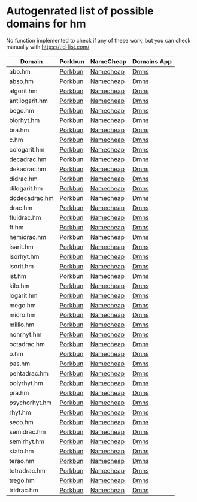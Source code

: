 # Autogenrated list of possible domains for hm

No function implemented to check if any of these work, but you can check manually with https://tld-list.com/

| Domain | Porkbun | NameCheap | Domains App |
|---|---|---|---|
| abo.hm | [Porkbun](https://porkbun.com/checkout/search?prb=e814663da1&tlds=&idnLanguage=&search=search&q=abo.hm) | [Namecheap](https://www.namecheap.com/domains/registration/results/?domain=abo.hm) | [Dmns](https://dmns.app/domains?q=abo.hm) |
| abso.hm | [Porkbun](https://porkbun.com/checkout/search?prb=e814663da1&tlds=&idnLanguage=&search=search&q=abso.hm) | [Namecheap](https://www.namecheap.com/domains/registration/results/?domain=abso.hm) | [Dmns](https://dmns.app/domains?q=abso.hm) |
| algorit.hm | [Porkbun](https://porkbun.com/checkout/search?prb=e814663da1&tlds=&idnLanguage=&search=search&q=algorit.hm) | [Namecheap](https://www.namecheap.com/domains/registration/results/?domain=algorit.hm) | [Dmns](https://dmns.app/domains?q=algorit.hm) |
| antilogarit.hm | [Porkbun](https://porkbun.com/checkout/search?prb=e814663da1&tlds=&idnLanguage=&search=search&q=antilogarit.hm) | [Namecheap](https://www.namecheap.com/domains/registration/results/?domain=antilogarit.hm) | [Dmns](https://dmns.app/domains?q=antilogarit.hm) |
| bego.hm | [Porkbun](https://porkbun.com/checkout/search?prb=e814663da1&tlds=&idnLanguage=&search=search&q=bego.hm) | [Namecheap](https://www.namecheap.com/domains/registration/results/?domain=bego.hm) | [Dmns](https://dmns.app/domains?q=bego.hm) |
| biorhyt.hm | [Porkbun](https://porkbun.com/checkout/search?prb=e814663da1&tlds=&idnLanguage=&search=search&q=biorhyt.hm) | [Namecheap](https://www.namecheap.com/domains/registration/results/?domain=biorhyt.hm) | [Dmns](https://dmns.app/domains?q=biorhyt.hm) |
| bra.hm | [Porkbun](https://porkbun.com/checkout/search?prb=e814663da1&tlds=&idnLanguage=&search=search&q=bra.hm) | [Namecheap](https://www.namecheap.com/domains/registration/results/?domain=bra.hm) | [Dmns](https://dmns.app/domains?q=bra.hm) |
| c.hm | [Porkbun](https://porkbun.com/checkout/search?prb=e814663da1&tlds=&idnLanguage=&search=search&q=c.hm) | [Namecheap](https://www.namecheap.com/domains/registration/results/?domain=c.hm) | [Dmns](https://dmns.app/domains?q=c.hm) |
| cologarit.hm | [Porkbun](https://porkbun.com/checkout/search?prb=e814663da1&tlds=&idnLanguage=&search=search&q=cologarit.hm) | [Namecheap](https://www.namecheap.com/domains/registration/results/?domain=cologarit.hm) | [Dmns](https://dmns.app/domains?q=cologarit.hm) |
| decadrac.hm | [Porkbun](https://porkbun.com/checkout/search?prb=e814663da1&tlds=&idnLanguage=&search=search&q=decadrac.hm) | [Namecheap](https://www.namecheap.com/domains/registration/results/?domain=decadrac.hm) | [Dmns](https://dmns.app/domains?q=decadrac.hm) |
| dekadrac.hm | [Porkbun](https://porkbun.com/checkout/search?prb=e814663da1&tlds=&idnLanguage=&search=search&q=dekadrac.hm) | [Namecheap](https://www.namecheap.com/domains/registration/results/?domain=dekadrac.hm) | [Dmns](https://dmns.app/domains?q=dekadrac.hm) |
| didrac.hm | [Porkbun](https://porkbun.com/checkout/search?prb=e814663da1&tlds=&idnLanguage=&search=search&q=didrac.hm) | [Namecheap](https://www.namecheap.com/domains/registration/results/?domain=didrac.hm) | [Dmns](https://dmns.app/domains?q=didrac.hm) |
| dilogarit.hm | [Porkbun](https://porkbun.com/checkout/search?prb=e814663da1&tlds=&idnLanguage=&search=search&q=dilogarit.hm) | [Namecheap](https://www.namecheap.com/domains/registration/results/?domain=dilogarit.hm) | [Dmns](https://dmns.app/domains?q=dilogarit.hm) |
| dodecadrac.hm | [Porkbun](https://porkbun.com/checkout/search?prb=e814663da1&tlds=&idnLanguage=&search=search&q=dodecadrac.hm) | [Namecheap](https://www.namecheap.com/domains/registration/results/?domain=dodecadrac.hm) | [Dmns](https://dmns.app/domains?q=dodecadrac.hm) |
| drac.hm | [Porkbun](https://porkbun.com/checkout/search?prb=e814663da1&tlds=&idnLanguage=&search=search&q=drac.hm) | [Namecheap](https://www.namecheap.com/domains/registration/results/?domain=drac.hm) | [Dmns](https://dmns.app/domains?q=drac.hm) |
| fluidrac.hm | [Porkbun](https://porkbun.com/checkout/search?prb=e814663da1&tlds=&idnLanguage=&search=search&q=fluidrac.hm) | [Namecheap](https://www.namecheap.com/domains/registration/results/?domain=fluidrac.hm) | [Dmns](https://dmns.app/domains?q=fluidrac.hm) |
| ft.hm | [Porkbun](https://porkbun.com/checkout/search?prb=e814663da1&tlds=&idnLanguage=&search=search&q=ft.hm) | [Namecheap](https://www.namecheap.com/domains/registration/results/?domain=ft.hm) | [Dmns](https://dmns.app/domains?q=ft.hm) |
| hemidrac.hm | [Porkbun](https://porkbun.com/checkout/search?prb=e814663da1&tlds=&idnLanguage=&search=search&q=hemidrac.hm) | [Namecheap](https://www.namecheap.com/domains/registration/results/?domain=hemidrac.hm) | [Dmns](https://dmns.app/domains?q=hemidrac.hm) |
| isarit.hm | [Porkbun](https://porkbun.com/checkout/search?prb=e814663da1&tlds=&idnLanguage=&search=search&q=isarit.hm) | [Namecheap](https://www.namecheap.com/domains/registration/results/?domain=isarit.hm) | [Dmns](https://dmns.app/domains?q=isarit.hm) |
| isorhyt.hm | [Porkbun](https://porkbun.com/checkout/search?prb=e814663da1&tlds=&idnLanguage=&search=search&q=isorhyt.hm) | [Namecheap](https://www.namecheap.com/domains/registration/results/?domain=isorhyt.hm) | [Dmns](https://dmns.app/domains?q=isorhyt.hm) |
| isorit.hm | [Porkbun](https://porkbun.com/checkout/search?prb=e814663da1&tlds=&idnLanguage=&search=search&q=isorit.hm) | [Namecheap](https://www.namecheap.com/domains/registration/results/?domain=isorit.hm) | [Dmns](https://dmns.app/domains?q=isorit.hm) |
| ist.hm | [Porkbun](https://porkbun.com/checkout/search?prb=e814663da1&tlds=&idnLanguage=&search=search&q=ist.hm) | [Namecheap](https://www.namecheap.com/domains/registration/results/?domain=ist.hm) | [Dmns](https://dmns.app/domains?q=ist.hm) |
| kilo.hm | [Porkbun](https://porkbun.com/checkout/search?prb=e814663da1&tlds=&idnLanguage=&search=search&q=kilo.hm) | [Namecheap](https://www.namecheap.com/domains/registration/results/?domain=kilo.hm) | [Dmns](https://dmns.app/domains?q=kilo.hm) |
| logarit.hm | [Porkbun](https://porkbun.com/checkout/search?prb=e814663da1&tlds=&idnLanguage=&search=search&q=logarit.hm) | [Namecheap](https://www.namecheap.com/domains/registration/results/?domain=logarit.hm) | [Dmns](https://dmns.app/domains?q=logarit.hm) |
| mego.hm | [Porkbun](https://porkbun.com/checkout/search?prb=e814663da1&tlds=&idnLanguage=&search=search&q=mego.hm) | [Namecheap](https://www.namecheap.com/domains/registration/results/?domain=mego.hm) | [Dmns](https://dmns.app/domains?q=mego.hm) |
| micro.hm | [Porkbun](https://porkbun.com/checkout/search?prb=e814663da1&tlds=&idnLanguage=&search=search&q=micro.hm) | [Namecheap](https://www.namecheap.com/domains/registration/results/?domain=micro.hm) | [Dmns](https://dmns.app/domains?q=micro.hm) |
| millio.hm | [Porkbun](https://porkbun.com/checkout/search?prb=e814663da1&tlds=&idnLanguage=&search=search&q=millio.hm) | [Namecheap](https://www.namecheap.com/domains/registration/results/?domain=millio.hm) | [Dmns](https://dmns.app/domains?q=millio.hm) |
| nonrhyt.hm | [Porkbun](https://porkbun.com/checkout/search?prb=e814663da1&tlds=&idnLanguage=&search=search&q=nonrhyt.hm) | [Namecheap](https://www.namecheap.com/domains/registration/results/?domain=nonrhyt.hm) | [Dmns](https://dmns.app/domains?q=nonrhyt.hm) |
| octadrac.hm | [Porkbun](https://porkbun.com/checkout/search?prb=e814663da1&tlds=&idnLanguage=&search=search&q=octadrac.hm) | [Namecheap](https://www.namecheap.com/domains/registration/results/?domain=octadrac.hm) | [Dmns](https://dmns.app/domains?q=octadrac.hm) |
| o.hm | [Porkbun](https://porkbun.com/checkout/search?prb=e814663da1&tlds=&idnLanguage=&search=search&q=o.hm) | [Namecheap](https://www.namecheap.com/domains/registration/results/?domain=o.hm) | [Dmns](https://dmns.app/domains?q=o.hm) |
| pas.hm | [Porkbun](https://porkbun.com/checkout/search?prb=e814663da1&tlds=&idnLanguage=&search=search&q=pas.hm) | [Namecheap](https://www.namecheap.com/domains/registration/results/?domain=pas.hm) | [Dmns](https://dmns.app/domains?q=pas.hm) |
| pentadrac.hm | [Porkbun](https://porkbun.com/checkout/search?prb=e814663da1&tlds=&idnLanguage=&search=search&q=pentadrac.hm) | [Namecheap](https://www.namecheap.com/domains/registration/results/?domain=pentadrac.hm) | [Dmns](https://dmns.app/domains?q=pentadrac.hm) |
| polyrhyt.hm | [Porkbun](https://porkbun.com/checkout/search?prb=e814663da1&tlds=&idnLanguage=&search=search&q=polyrhyt.hm) | [Namecheap](https://www.namecheap.com/domains/registration/results/?domain=polyrhyt.hm) | [Dmns](https://dmns.app/domains?q=polyrhyt.hm) |
| pra.hm | [Porkbun](https://porkbun.com/checkout/search?prb=e814663da1&tlds=&idnLanguage=&search=search&q=pra.hm) | [Namecheap](https://www.namecheap.com/domains/registration/results/?domain=pra.hm) | [Dmns](https://dmns.app/domains?q=pra.hm) |
| psychorhyt.hm | [Porkbun](https://porkbun.com/checkout/search?prb=e814663da1&tlds=&idnLanguage=&search=search&q=psychorhyt.hm) | [Namecheap](https://www.namecheap.com/domains/registration/results/?domain=psychorhyt.hm) | [Dmns](https://dmns.app/domains?q=psychorhyt.hm) |
| rhyt.hm | [Porkbun](https://porkbun.com/checkout/search?prb=e814663da1&tlds=&idnLanguage=&search=search&q=rhyt.hm) | [Namecheap](https://www.namecheap.com/domains/registration/results/?domain=rhyt.hm) | [Dmns](https://dmns.app/domains?q=rhyt.hm) |
| seco.hm | [Porkbun](https://porkbun.com/checkout/search?prb=e814663da1&tlds=&idnLanguage=&search=search&q=seco.hm) | [Namecheap](https://www.namecheap.com/domains/registration/results/?domain=seco.hm) | [Dmns](https://dmns.app/domains?q=seco.hm) |
| semidrac.hm | [Porkbun](https://porkbun.com/checkout/search?prb=e814663da1&tlds=&idnLanguage=&search=search&q=semidrac.hm) | [Namecheap](https://www.namecheap.com/domains/registration/results/?domain=semidrac.hm) | [Dmns](https://dmns.app/domains?q=semidrac.hm) |
| semirhyt.hm | [Porkbun](https://porkbun.com/checkout/search?prb=e814663da1&tlds=&idnLanguage=&search=search&q=semirhyt.hm) | [Namecheap](https://www.namecheap.com/domains/registration/results/?domain=semirhyt.hm) | [Dmns](https://dmns.app/domains?q=semirhyt.hm) |
| stato.hm | [Porkbun](https://porkbun.com/checkout/search?prb=e814663da1&tlds=&idnLanguage=&search=search&q=stato.hm) | [Namecheap](https://www.namecheap.com/domains/registration/results/?domain=stato.hm) | [Dmns](https://dmns.app/domains?q=stato.hm) |
| terao.hm | [Porkbun](https://porkbun.com/checkout/search?prb=e814663da1&tlds=&idnLanguage=&search=search&q=terao.hm) | [Namecheap](https://www.namecheap.com/domains/registration/results/?domain=terao.hm) | [Dmns](https://dmns.app/domains?q=terao.hm) |
| tetradrac.hm | [Porkbun](https://porkbun.com/checkout/search?prb=e814663da1&tlds=&idnLanguage=&search=search&q=tetradrac.hm) | [Namecheap](https://www.namecheap.com/domains/registration/results/?domain=tetradrac.hm) | [Dmns](https://dmns.app/domains?q=tetradrac.hm) |
| trego.hm | [Porkbun](https://porkbun.com/checkout/search?prb=e814663da1&tlds=&idnLanguage=&search=search&q=trego.hm) | [Namecheap](https://www.namecheap.com/domains/registration/results/?domain=trego.hm) | [Dmns](https://dmns.app/domains?q=trego.hm) |
| tridrac.hm | [Porkbun](https://porkbun.com/checkout/search?prb=e814663da1&tlds=&idnLanguage=&search=search&q=tridrac.hm) | [Namecheap](https://www.namecheap.com/domains/registration/results/?domain=tridrac.hm) | [Dmns](https://dmns.app/domains?q=tridrac.hm) |
